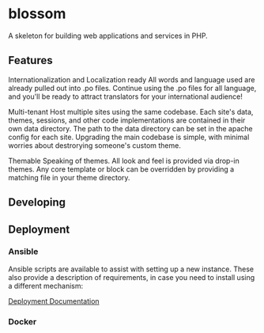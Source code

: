 blossom
=======

A skeleton for building web applications and services in PHP.

## Features
Internationalization and Localization ready
All words and language used are already pulled out into .po files.  Continue using the .po files for all language, and you'll be ready to attract translators for your international audience!

Multi-tenant
Host multiple sites using the same codebase.  Each site's data, themes, sessions, and other code implementations are contained in their own data directory.  The path to the data directory can be set in the apache config for each site.  Upgrading the main codebase is simple, with minimal worries about destrorying someone's custom theme.

Themable
Speaking of themes.  All look and feel is provided via drop-in themes.  Any core template or block can be overridden by providing a matching file in your theme directory.

## Developing


## Deployment

### Ansible
Ansible scripts are available to assist with setting up a new instance. These also provide a description of requirements, in case you need to install using a different mechanism:

[Deployment Documentation](ansible/)

### Docker
